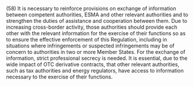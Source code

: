 (58) It is necessary to reinforce provisions on exchange of information between competent authorities, ESMA and other relevant authorities and to strengthen the duties of assistance and cooperation between them. Due to increasing cross-border activity, those authorities should provide each other with the relevant information for the exercise of their functions so as to ensure the effective enforcement of this Regulation, including in situations where infringements or suspected infringements may be of concern to authorities in two or more Member States. For the exchange of information, strict professional secrecy is needed. It is essential, due to the wide impact of OTC derivative contracts, that other relevant authorities, such as tax authorities and energy regulators, have access to information necessary to the exercise of their functions.